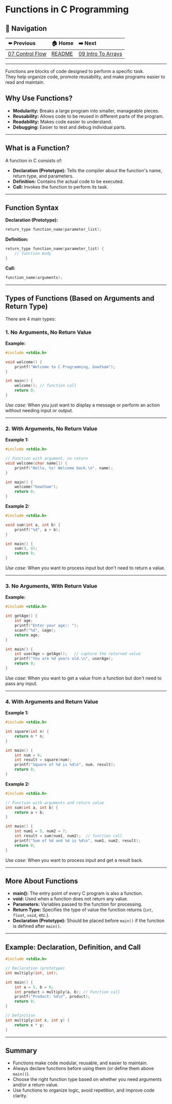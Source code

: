 # Functions in C Programming

## 🧭 **Navigation**
| ⬅️ Previous | 🏠 Home | ➡️ Next |
|:------------|:--------|:--------|
| [07 Control Flow](07_control_flow.md) | [README](README.md) | [09 Intro To Arrays](09_intro_to_arrays.md) |

---

Functions are blocks of code designed to perform a specific task.  
They help organize code, promote reusability, and make programs easier to read and maintain.

## Why Use Functions?

- **Modularity:** Breaks a large program into smaller, manageable pieces.
- **Reusability:** Allows code to be reused in different parts of the program.
- **Readability:** Makes code easier to understand.
- **Debugging:** Easier to test and debug individual parts.

---

## What is a Function?

A function in C consists of:
- **Declaration (Prototype):** Tells the compiler about the function's name, return type, and parameters.
- **Definition:** Contains the actual code to be executed.
- **Call:** Invokes the function to perform its task.

---

## Function Syntax

**Declaration (Prototype):**
```c
return_type function_name(parameter_list);
```

**Definition:**
```c
return_type function_name(parameter_list) {
    // function body
}
```

**Call:**
```c
function_name(arguments);
```

---

## Types of Functions (Based on Arguments and Return Type)

There are 4 main types:

### 1. No Arguments, No Return Value

**Example:**
```c
#include <stdio.h>

void welcome() {
    printf("Welcome to C Programming, Gowtham");
}

int main() {
    welcome(); // function call
    return 0;
}
```
*Use case:* When you just want to display a message or perform an action without needing input or output.

---

### 2. With Arguments, No Return Value

**Example 1:**
```c
#include <stdio.h>

// Function with argument, no return
void welcome(char name[]) {
    printf("Hello, %s! Welcome back.\n", name);
}

int main() {
    welcome("Gowtham");
    return 0;
}
```

**Example 2:**
```c
#include <stdio.h>

void sum(int a, int b) {
    printf("%d", a + b);
}

int main() {
    sum(3, 4);
    return 0;
}
```
*Use case:* When you want to process input but don't need to return a value.

---

### 3. No Arguments, With Return Value

**Example:**
```c
#include <stdio.h>

int getAge() {
    int age;
    printf("Enter your age:: ");
    scanf("%d", &age);
    return age;
}

int main() {
    int userAge = getAge();   // capture the returned value
    printf("You are %d years old.\n", userAge);
    return 0;
}
```
*Use case:* When you want to get a value from a function but don't need to pass any input.

---

### 4. With Arguments and Return Value

**Example 1:**
```c
#include <stdio.h>

int square(int n) {
    return n * n;
}

int main() {
    int num = 6;
    int result = square(num);
    printf("Square of %d is %d\n", num, result);
    return 0;
}
```

**Example 2:**
```c
#include <stdio.h>

// Function with arguments and return value
int sum(int a, int b) {
    return a + b;
}

int main() {
    int num1 = 5, num2 = 7;
    int result = sum(num1, num2);  // function call
    printf("Sum of %d and %d is %d\n", num1, num2, result);
    return 0;
}
```
*Use case:* When you want to process input and get a result back.

---

## More About Functions

- **main():** The entry point of every C program is also a function.
- **void:** Used when a function does not return any value.
- **Parameters:** Variables passed to the function for processing.
- **Return Type:** Specifies the type of value the function returns (`int`, `float`, `void`, etc.).
- **Declaration (Prototype):** Should be placed before `main()` if the function is defined after `main()`.

---

## Example: Declaration, Definition, and Call

```c
#include <stdio.h>

// Declaration (prototype)
int multiply(int, int);

int main() {
    int a = 5, b = 6;
    int product = multiply(a, b); // Function call
    printf("Product: %d\n", product);
    return 0;
}

// Definition
int multiply(int x, int y) {
    return x * y;
}
```

---

## Summary

- Functions make code modular, reusable, and easier to maintain.
- Always declare functions before using them (or define them above `main()`).
- Choose the right function type based on whether you need arguments and/or a return value.
- Use functions to organize logic, avoid repetition, and improve code clarity.